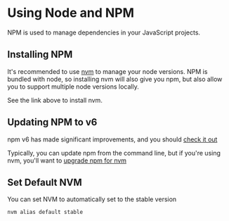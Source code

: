 # Using Node and NPM

NPM is used to manage dependencies in your JavaScript projects.

## Installing NPM

It's recommended to use [nvm](https://github.com/creationix/nvm) to manage your node versions. NPM is bundled with node, so installing nvm will also give you npm, but also allow you to support multiple node versions locally.

See the link above to install nvm.

## Updating NPM to v6

npm v6 has made significant improvements, and you should [check it out](https://medium.com/npm-inc/announcing-npm-6-5d0b1799a905)

Typically, you can update npm from the command line, but if you're using nvm, you'll want to [upgrade npm for nvm](https://stanko.github.io/nvm-updating-npm/)

## Set Default NVM

You can set NVM to automatically set to the stable version

`nvm alias default stable`
